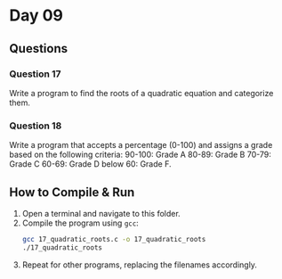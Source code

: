 # Day 09

## Questions

### Question 17
Write a program to find the roots of a quadratic equation and categorize them.

### Question 18
Write a program that accepts a percentage (0-100) and assigns a grade based on the following criteria: 
90-100: Grade A 
80-89: Grade B 
70-79: Grade C 
60-69: Grade D 
below 60: Grade F.

## How to Compile & Run

1. Open a terminal and navigate to this folder.
2. Compile the program using `gcc`:
   ```bash
   gcc 17_quadratic_roots.c -o 17_quadratic_roots
   ./17_quadratic_roots
   ```
3. Repeat for other programs, replacing the filenames accordingly.